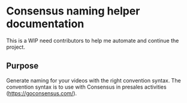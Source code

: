 # Consensus naming helper documentation

This is a WIP need contributors to help me automate and continue the project. 

## Purpose

Generate naming for your videos with the right convention syntax. 
The convention syntax is to use with Consensus in presales activities (https://goconsensus.com/).

